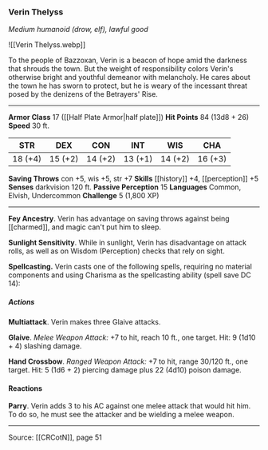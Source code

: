 ### Verin Thelyss
_Medium humanoid (drow, elf), lawful good_

![[Verin Thelyss.webp]]

To the people of Bazzoxan, Verin is a beacon of hope amid the darkness that shrouds the town. But the weight of responsibility colors Verin's otherwise bright and youthful demeanor with melancholy. He cares about the town he has sworn to protect, but he is weary of the incessant threat posed by the denizens of the Betrayers' Rise.




---

**Armor Class** 17 ([[Half Plate Armor|half plate]])
**Hit Points** 84 (13d8 + 26)
**Speed** 30 ft.

| STR     | DEX     | CON     | INT     | WIS     | CHA     |
|---------|---------|---------|---------|---------|---------|
| 18 (+4) | 15 (+2) | 14 (+2) | 13 (+1) | 14 (+2) | 16 (+3) |

**Saving Throws** con +5, wis +5, str +7
**Skills** [[history]] +4, [[perception]] +5
**Senses** darkvision 120 ft.
**Passive Perception** 15
**Languages** Common, Elvish, Undercommon
**Challenge** 5 (1,800 XP)

---

**Fey Ancestry**. Verin has advantage on saving throws against being [[charmed]], and magic can't put him to sleep.

**Sunlight Sensitivity**. While in sunlight, Verin has disadvantage on attack rolls, as well as on Wisdom (Perception) checks that rely on sight.

**Spellcasting.** Verin casts one of the following spells, requiring no material components and using Charisma as the spellcasting ability (spell save DC 14):

##### Actions
**Multiattack**. Verin makes three Glaive attacks.

**Glaive**. _Melee Weapon Attack:_ +7 to hit, reach 10 ft., one target. Hit: 9 (1d10 + 4) slashing damage.

**Hand Crossbow**. _Ranged Weapon Attack:_ +7 to hit, range 30/120 ft., one target. Hit: 5 (1d6 + 2) piercing damage plus 22 (4d10) poison damage.

#### Reactions
**Parry**. Verin adds 3 to his AC against one melee attack that would hit him. To do so, he must see the attacker and be wielding a melee weapon.


---

Source: [[CRCotN]], page 51